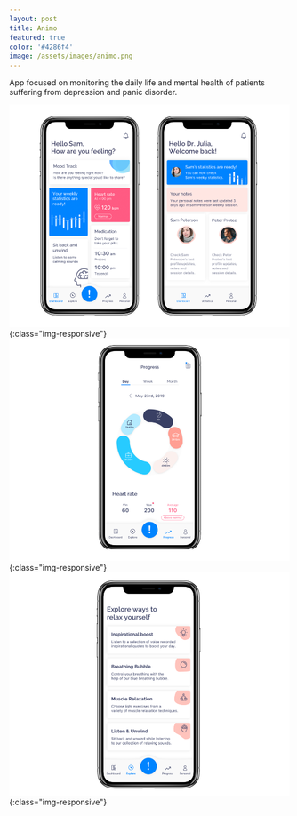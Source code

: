 ```yaml
---
layout: post
title: Animo
featured: true
color: '#4286f4'
image: /assets/images/animo.png
---
```


App focused on monitoring the daily life and mental health of patients suffering from depression and panic disorder.

![crise1](/assets/images/animo1.png){:class="img-responsive"}
![crise1](/assets/images/animo2.png){:class="img-responsive"}
![crise1](/assets/images/animo3.png){:class="img-responsive"}